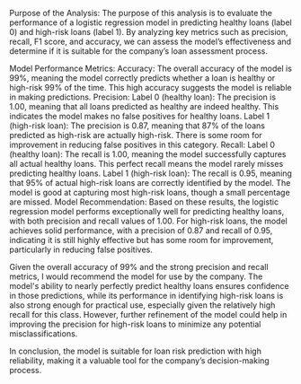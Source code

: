 Purpose of the Analysis:
The purpose of this analysis is to evaluate the performance of a logistic regression model in predicting healthy loans (label 0) and high-risk loans (label 1). By analyzing key metrics such as precision, recall, F1 score, and accuracy, we can assess the model’s effectiveness and determine if it is suitable for the company’s loan assessment process.

Model Performance Metrics:
Accuracy:
The overall accuracy of the model is 99%, meaning the model correctly predicts whether a loan is healthy or high-risk 99% of the time. This high accuracy suggests the model is reliable in making predictions.
Precision:
Label 0 (healthy loan): The precision is 1.00, meaning that all loans predicted as healthy are indeed healthy. This indicates the model makes no false positives for healthy loans.
Label 1 (high-risk loan): The precision is 0.87, meaning that 87% of the loans predicted as high-risk are actually high-risk. There is some room for improvement in reducing false positives in this category.
Recall:
Label 0 (healthy loan): The recall is 1.00, meaning the model successfully captures all actual healthy loans. This perfect recall means the model rarely misses predicting healthy loans.
Label 1 (high-risk loan): The recall is 0.95, meaning that 95% of actual high-risk loans are correctly identified by the model. The model is good at capturing most high-risk loans, though a small percentage are missed.
Model Recommendation:
Based on these results, the logistic regression model performs exceptionally well for predicting healthy loans, with both precision and recall values of 1.00. For high-risk loans, the model achieves solid performance, with a precision of 0.87 and recall of 0.95, indicating it is still highly effective but has some room for improvement, particularly in reducing false positives.

Given the overall accuracy of 99% and the strong precision and recall metrics, I would recommend the model for use by the company. The model's ability to nearly perfectly predict healthy loans ensures confidence in those predictions, while its performance in identifying high-risk loans is also strong enough for practical use, especially given the relatively high recall for this class. However, further refinement of the model could help in improving the precision for high-risk loans to minimize any potential misclassifications.

In conclusion, the model is suitable for loan risk prediction with high reliability, making it a valuable tool for the company’s decision-making process.
